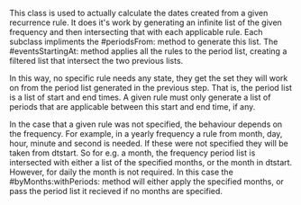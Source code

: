 This class is used to actually calculate the dates created from a given recurrence rule.  It does it's work by generating an infinite list of the given frequency and then intersecting that with each applicable rule.  Each subclass impliments the #periodsFrom: method to generate this list.  The #eventsStartingAt: method applies all the rules to the period list, creating a filtered list that intersect the two previous lists.

In this way, no specific rule needs any state, they get the set they will work on from the period list generated in the previous step.  That is, the period list is a list of start and end times.  A given rule must only generate a list of periods that are applicable between this start and end time, if any.

In the case that a given rule was not specified, the behaviour depends on the frequency.  For example, in a yearly frequency a rule from month, day, hour, minute and second is needed.  If these were not specified they will be taken from dtstart.  So for e.g. a month, the frequency period list is intersected with either a list of the specified months, or the month in dtstart.  However, for daily the month is not required.  In this case the #byMonths:withPeriods: method will either apply the specified months, or pass the period list it recieved if no months are specified.